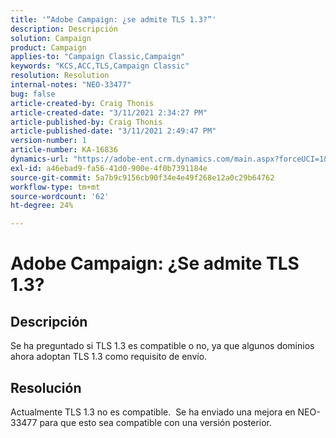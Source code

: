 ```yaml
---
title: '“Adobe Campaign: ¿se admite TLS 1.3?”'
description: Descripción
solution: Campaign
product: Campaign
applies-to: "Campaign Classic,Campaign"
keywords: "KCS,ACC,TLS,Campaign Classic"
resolution: Resolution
internal-notes: "NEO-33477"
bug: false
article-created-by: Craig Thonis
article-created-date: "3/11/2021 2:34:27 PM"
article-published-by: Craig Thonis
article-published-date: "3/11/2021 2:49:47 PM"
version-number: 1
article-number: KA-16836
dynamics-url: "https://adobe-ent.crm.dynamics.com/main.aspx?forceUCI=1&pagetype=entityrecord&etn=knowledgearticle&id=438996dd-7682-eb11-a812-000d3a3b2c6b"
exl-id: a46ebad9-fa56-41d0-900e-4f0b7391184e
source-git-commit: 5a7b9c9156cb90f34e4e49f268e12a0c29b64762
workflow-type: tm+mt
source-wordcount: '62'
ht-degree: 24%

---
```


# Adobe Campaign: ¿Se admite TLS 1.3?

## Descripción


Se ha preguntado si TLS 1.3 es compatible o no, ya que algunos dominios ahora adoptan TLS 1.3 como requisito de envío.


## Resolución


Actualmente TLS 1.3 no es compatible.  Se ha enviado una mejora en NEO-33477 para que esto sea compatible con una versión posterior.
